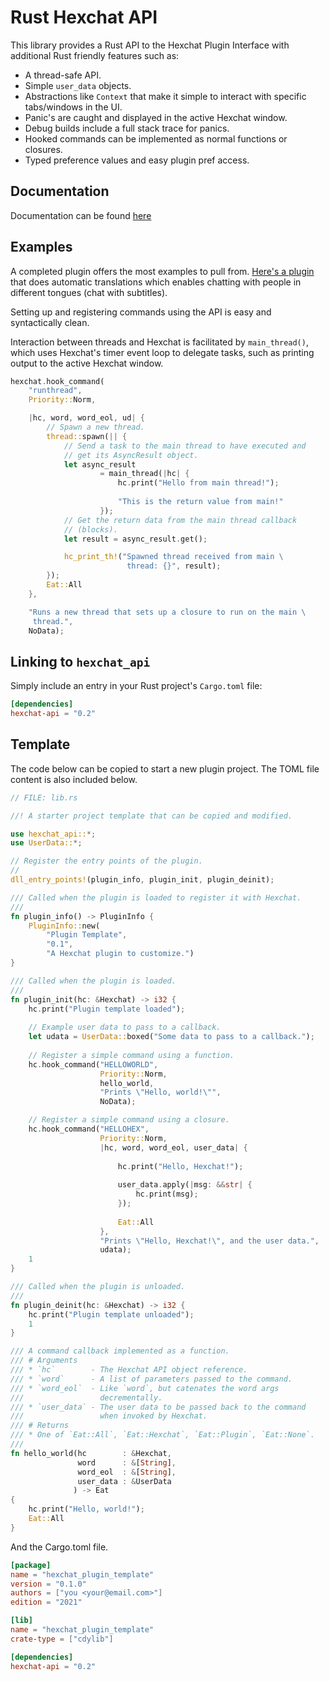 
# Rust Hexchat API

This library provides a Rust API to the Hexchat Plugin Interface with additional
Rust friendly features such as:
* A thread-safe API.
* Simple `user_data` objects.
* Abstractions like `Context` that make it simple to interact with specific 
  tabs/windows in the UI.
* Panic's are caught and displayed in the active Hexchat window.
* Debug builds include a full stack trace for panics.
* Hooked commands can be implemented as normal functions or closures.
* Typed preference values and easy plugin pref access.

## Documentation
Documentation can be found 
[here](https://ttappr.github.io/hexchat-api/doc/hexchat_api/index.html)

## Examples

A completed plugin offers the most examples to pull from. 
[Here's a plugin](https://github.com/ttappr/hexchat_translator) that does
automatic translations which enables chatting with people in different tongues 
(chat with subtitles).

Setting up and registering commands using the API is easy and syntactically 
clean. 

Interaction between threads and Hexchat is facilitated by `main_thread()`, which
uses Hexchat's timer event loop to delegate tasks, such as printing output
to the active Hexchat window.

``` rust no_run
hexchat.hook_command(
    "runthread",
    Priority::Norm,

    |hc, word, word_eol, ud| {
        // Spawn a new thread.
        thread::spawn(|| {
            // Send a task to the main thread to have executed and 
            // get its AsyncResult object.
            let async_result  
                    = main_thread(|hc| {
                        hc.print("Hello from main thread!");
                        
                        "This is the return value from main!"
                    });
            // Get the return data from the main thread callback 
            // (blocks).
            let result = async_result.get();

            hc_print_th!("Spawned thread received from main \
                          thread: {}", result);
        });
        Eat::All
    },

    "Runs a new thread that sets up a closure to run on the main \
     thread.",
    NoData);
```

## Linking to `hexchat_api`

Simply include an entry in your Rust project's `Cargo.toml` file:

```toml
[dependencies]
hexchat-api = "0.2"
```

## Template

The code below can be copied to start a new plugin project. The TOML file 
content is also included below.


``` rust no_run
// FILE: lib.rs

//! A starter project template that can be copied and modified.

use hexchat_api::*;
use UserData::*;

// Register the entry points of the plugin.
//
dll_entry_points!(plugin_info, plugin_init, plugin_deinit);

/// Called when the plugin is loaded to register it with Hexchat.
///
fn plugin_info() -> PluginInfo {
    PluginInfo::new(
        "Plugin Template",
        "0.1",
        "A Hexchat plugin to customize.")
}

/// Called when the plugin is loaded.
///
fn plugin_init(hc: &Hexchat) -> i32 {
    hc.print("Plugin template loaded");
   
    // Example user data to pass to a callback.
    let udata = UserData::boxed("Some data to pass to a callback.");
    
    // Register a simple command using a function.
    hc.hook_command("HELLOWORLD", 
                    Priority::Norm, 
                    hello_world, 
                    "Prints \"Hello, world!\"", 
                    NoData);

    // Register a simple command using a closure.
    hc.hook_command("HELLOHEX", 
                    Priority::Norm, 
                    |hc, word, word_eol, user_data| {
                    
                        hc.print("Hello, Hexchat!");
    
                        user_data.apply(|msg: &&str| { 
                            hc.print(msg); 
                        });
    
                        Eat::All
                    }, 
                    "Prints \"Hello, Hexchat!\", and the user data.",
                    udata);
    1
}

/// Called when the plugin is unloaded.
///
fn plugin_deinit(hc: &Hexchat) -> i32 {
    hc.print("Plugin template unloaded");
    1
}

/// A command callback implemented as a function.
/// # Arguments
/// * `hc`        - The Hexchat API object reference.
/// * `word`      - A list of parameters passed to the command.
/// * `word_eol`  - Like `word`, but catenates the word args 
///                 decrementally.
/// * `user_data` - The user data to be passed back to the command 
///                 when invoked by Hexchat.
/// # Returns
/// * One of `Eat::All`, `Eat::Hexchat`, `Eat::Plugin`, `Eat::None`. 
///
fn hello_world(hc        : &Hexchat, 
               word      : &[String], 
               word_eol  : &[String], 
               user_data : &UserData
              ) -> Eat
{
    hc.print("Hello, world!");
    Eat::All
}
```

And the Cargo.toml file.

```toml
[package]
name = "hexchat_plugin_template"
version = "0.1.0"
authors = ["you <your@email.com>"]
edition = "2021"

[lib]
name = "hexchat_plugin_template"
crate-type = ["cdylib"]

[dependencies]
hexchat-api = "0.2"
```

